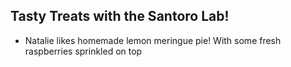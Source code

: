 ## Tasty Treats with the Santoro Lab!

- Natalie likes homemade lemon meringue pie! With some fresh raspberries sprinkled on top
